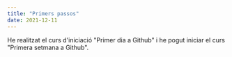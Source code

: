 ```yaml
---
title: "Primers passos"
date: 2021-12-11
---
```

He realitzat el curs d'iniciació "Primer dia a Github" i he pogut iniciar el curs "Primera setmana a Github".
